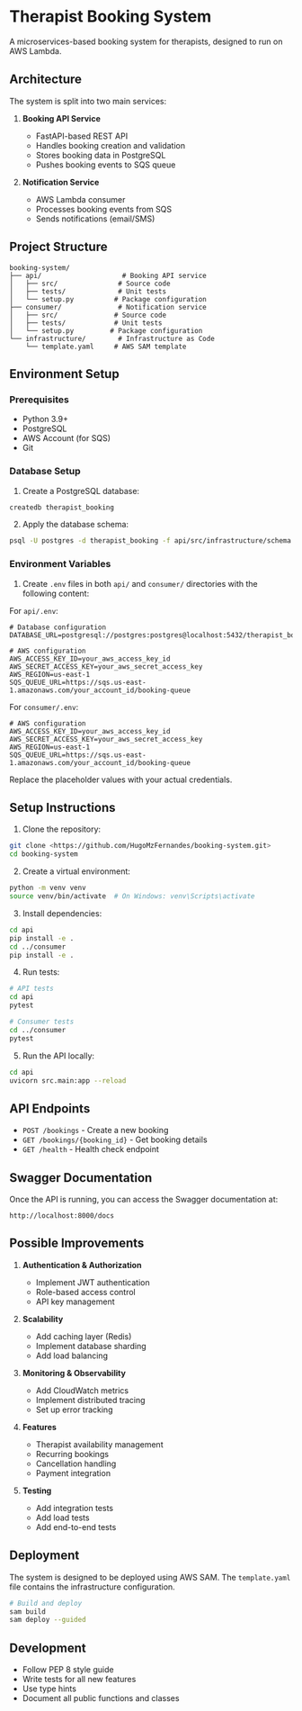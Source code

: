 # Therapist Booking System

A microservices-based booking system for therapists, designed to run on AWS Lambda.

## Architecture

The system is split into two main services:

1. **Booking API Service**
   - FastAPI-based REST API
   - Handles booking creation and validation
   - Stores booking data in PostgreSQL
   - Pushes booking events to SQS queue

2. **Notification Service**
   - AWS Lambda consumer
   - Processes booking events from SQS
   - Sends notifications (email/SMS)

## Project Structure

```
booking-system/
├── api/                    # Booking API service
│   ├── src/               # Source code
│   ├── tests/             # Unit tests
│   └── setup.py          # Package configuration
├── consumer/              # Notification service
│   ├── src/              # Source code
│   ├── tests/            # Unit tests
│   └── setup.py         # Package configuration
└── infrastructure/        # Infrastructure as Code
    └── template.yaml     # AWS SAM template
```

## Environment Setup

### Prerequisites

- Python 3.9+
- PostgreSQL
- AWS Account (for SQS)
- Git

### Database Setup

1. Create a PostgreSQL database:
```bash
createdb therapist_booking
```

2. Apply the database schema:
```bash
psql -U postgres -d therapist_booking -f api/src/infrastructure/schema.sql
```

### Environment Variables

1. Create `.env` files in both `api/` and `consumer/` directories with the following content:

For `api/.env`:
```
# Database configuration
DATABASE_URL=postgresql://postgres:postgres@localhost:5432/therapist_booking

# AWS configuration
AWS_ACCESS_KEY_ID=your_aws_access_key_id
AWS_SECRET_ACCESS_KEY=your_aws_secret_access_key
AWS_REGION=us-east-1
SQS_QUEUE_URL=https://sqs.us-east-1.amazonaws.com/your_account_id/booking-queue
```

For `consumer/.env`:
```
# AWS configuration
AWS_ACCESS_KEY_ID=your_aws_access_key_id
AWS_SECRET_ACCESS_KEY=your_aws_secret_access_key
AWS_REGION=us-east-1
SQS_QUEUE_URL=https://sqs.us-east-1.amazonaws.com/your_account_id/booking-queue
```

Replace the placeholder values with your actual credentials.

## Setup Instructions

1. Clone the repository:
```bash
git clone <https://github.com/HugoMzFernandes/booking-system.git>
cd booking-system
```

2. Create a virtual environment:
```bash
python -m venv venv
source venv/bin/activate  # On Windows: venv\Scripts\activate
```

3. Install dependencies:
```bash
cd api
pip install -e .
cd ../consumer
pip install -e .
```

4. Run tests:
```bash
# API tests
cd api
pytest

# Consumer tests
cd ../consumer
pytest
```

5. Run the API locally:
```bash
cd api
uvicorn src.main:app --reload
```

## API Endpoints

- `POST /bookings` - Create a new booking
- `GET /bookings/{booking_id}` - Get booking details
- `GET /health` - Health check endpoint

## Swagger Documentation

Once the API is running, you can access the Swagger documentation at:
```
http://localhost:8000/docs
```

## Possible Improvements

1. **Authentication & Authorization**
   - Implement JWT authentication
   - Role-based access control
   - API key management

2. **Scalability**
   - Add caching layer (Redis)
   - Implement database sharding
   - Add load balancing

3. **Monitoring & Observability**
   - Add CloudWatch metrics
   - Implement distributed tracing
   - Set up error tracking

4. **Features**
   - Therapist availability management
   - Recurring bookings
   - Cancellation handling
   - Payment integration

5. **Testing**
   - Add integration tests
   - Add load tests
   - Add end-to-end tests

## Deployment

The system is designed to be deployed using AWS SAM. The `template.yaml` file contains the infrastructure configuration.

```bash
# Build and deploy
sam build
sam deploy --guided
```

## Development

- Follow PEP 8 style guide
- Write tests for all new features
- Use type hints
- Document all public functions and classes 